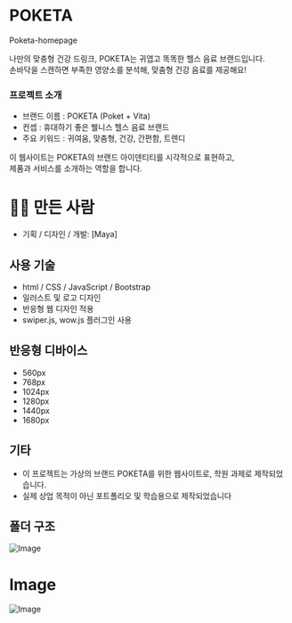 # POKETA
Poketa-homepage


나만의 맞충형 건강 드링크, POKETA는 귀엽고 똑똑한 헬스 음료 브랜드입니다. <br>
손바닥을 스캔하면 부족한 영양소를 분석해, 맞춤형 건강 음료를 제공해요!

### 프로젝트 소개
- 브랜드 이름 : POKETA (Poket + Vita)
- 컨셉 : 휴대하기 좋은 웰니스 헬스 음료 브랜드
- 주요 키워드 : 귀여움, 맞춤형, 건강, 간편함, 트렌디

이 웹사이트는 POKETA의 브랜드 아이덴티티를 시각적으로 표현하고, <br>
제품과 서비스를 소개하는 역할을 합니다.

# 🙋‍♀️ 만든 사람
- 기획 / 디자인 / 개발: [Maya]

## 사용 기술
- html / CSS / JavaScript / Bootstrap
- 일러스트 및 로고 디자인
- 반응형 웹 디자인 적용
- swiper.js, wow.js 플러그인 사용

## 반응형 디바이스
- 560px
- 768px
- 1024px
- 1280px
- 1440px
- 1680px


## 기타
- 이 프로젝트는 가상의 브랜드 POKETA를 위한 웹사이트로, 학원 과제로 제작되었습니다.
- 실제 상업 목적이 아닌 포트폴리오 및 학습용으로 제작되었습니다

## 폴더 구조
![Image](https://github.com/user-attachments/assets/e3659da1-7764-4ca2-aa44-d7b4412c7605)


# Image
![Image](https://github.com/user-attachments/assets/c8b05b80-d730-4d80-9482-9193ac613bf5)
